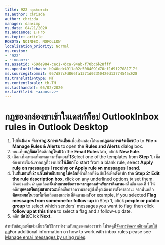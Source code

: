 ```yaml
---
title: 922 กฎกล่องขาเข้า
ms.author: chrisda
author: chrisda
manager: dansimp
ms.date: 04/21/2020
ms.audience: ITPro
ms.topic: article
ROBOTS: NOINDEX, NOFOLLOW
localization_priority: Normal
ms.custom:
- "922"
- "1800021"
ms.assetid: 469de984-cec1-45ca-94ab-f70bc6b28fff
ms.openlocfilehash: b940edc8911a02c5084091d70cf1d9f27081717f
ms.sourcegitcommit: 057d87c9d866fa1371d02350420d13774545c028
ms.translationtype: MT
ms.contentlocale: th-TH
ms.lasthandoff: 05/02/2020
ms.locfileid: "44005277"
---
```

# <a name="inbox-rules-in-outlook-desktop"></a><span data-ttu-id="511f2-102">กฎของกล่องขาเข้าในเดสก์ท็อป Outlook</span><span class="sxs-lookup"><span data-stu-id="511f2-102">Inbox rules in Outlook Desktop</span></span>

1. <span data-ttu-id="511f2-103">ไปที่**แฟ้ม > จัดการกฎ &การแจ้งเตือน**เพื่อเปิดกล่องโต้ตอบ**กฎและการแจ้งเตือน**</span><span class="sxs-lookup"><span data-stu-id="511f2-103">Go to **File > Manage Rules & Alerts** to open the **Rules and Alerts** dialog box.</span></span>
2. <span data-ttu-id="511f2-104">บนแท็บ**กฎอีเมล**ให้คลิก**กฎใหม่**</span><span class="sxs-lookup"><span data-stu-id="511f2-104">On the **Email Rules** tab, click **New Rule**.</span></span>
3. <span data-ttu-id="511f2-105">เลือกเท็มเพลตเท็มเพลตจากขั้นตอนที่**1**</span><span class="sxs-lookup"><span data-stu-id="511f2-105">Select one of the templates from **Step 1**.</span></span> <span data-ttu-id="511f2-106">เมื่อต้องการเริ่มต้นจากกฎที่ว่างเปล่า**ให้เลือก**</span><span class="sxs-lookup"><span data-stu-id="511f2-106">To start from a blank rule, select **Apply rule on messages I receive or Apply rule on messages I send**.</span></span>
4. <span data-ttu-id="511f2-107">ใน**ขั้นตอนที่ 2: แก้ไขคําอธิบายกฎ ให้คลิก**ที่ตัวเลือกที่ขีดเส้นใต้เพื่อตั้งค่า</span><span class="sxs-lookup"><span data-stu-id="511f2-107">In the **Step 2: Edit the rule description box**, click on any underlined options to set them.</span></span> <span data-ttu-id="511f2-108">ตัวอย่างเช่น ถ้าคุณเลือก**ตั้งค่าสถานะข้อความจากบุคคลสําหรับการติดตาม**ผลในขั้นตอนที่ 1 ให้คลิก**บุคคลหรือกลุ่มสาธารณะ**เพื่อเลือกข้อความของผู้ส่งที่คุณต้องการตั้งค่าสถานะ จากนั้นคลิก**ติดตามผลในเวลานี้**เพื่อเลือกธงและวันที่ติดตามผล</span><span class="sxs-lookup"><span data-stu-id="511f2-108">For example, if you selected **Flag messages from someone for follow-up** in Step 1, click **people or public group** to select which senders' messages you want to flag; then click **follow up at this time** to select a flag and a follow-up date.</span></span>
5. <span data-ttu-id="511f2-109">คลิก **ถัดไป**</span><span class="sxs-lookup"><span data-stu-id="511f2-109">Click **Next**.</span></span>

<span data-ttu-id="511f2-110">สําหรับข้อมูลเพิ่มเติมเกี่ยวกับวิธีการทํางานกับกฎของกล่องขาเข้า โปรดดูที่[จัดการข้อความอีเมลโดยใช้กฎ](https://support.office.com/article/manage-email-messages-by-using-rules-c24f5dea-9465-4df4-ad17-a50704d66c59)</span><span class="sxs-lookup"><span data-stu-id="511f2-110">For additional information on how to work with inbox rules please see [Manage email messages by using rules](https://support.office.com/article/manage-email-messages-by-using-rules-c24f5dea-9465-4df4-ad17-a50704d66c59).</span></span>
